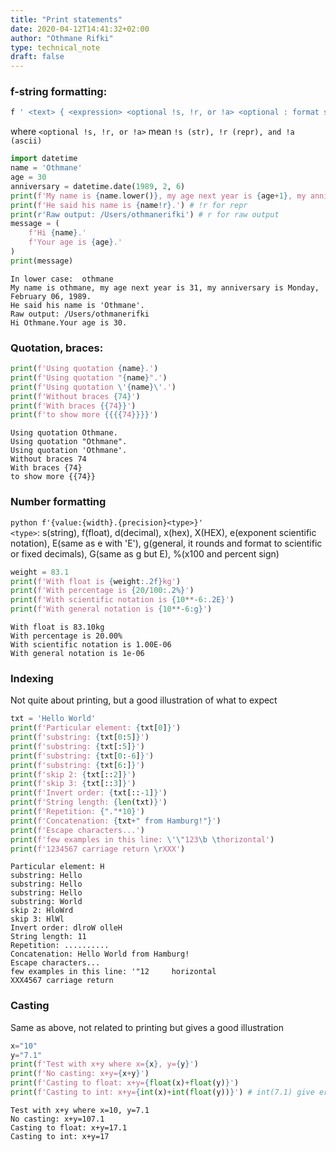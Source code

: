 ```yaml
---
title: "Print statements"
date: 2020-04-12T14:41:32+02:00
author: "Othmane Rifki"
type: technical_note
draft: false
---
```

### f-string formatting:
``` python
f ' <text> { <expression> <optional !s, !r, or !a> <optional : format specifier> } <text> ... '
```
where `<optional !s, !r, or !a>` mean `!s (str), !r (repr), and !a (ascii)`



```python
import datetime
name = 'Othmane'
age = 30
anniversary = datetime.date(1989, 2, 6)
print(f'My name is {name.lower()}, my age next year is {age+1}, my anniversary is {anniversary:%A, %B %d, %Y}.')
print(f'He said his name is {name!r}.') # !r for repr
print(r'Raw output: /Users/othmanerifki') # r for raw output
message = (
    f'Hi {name}.'
    f'Your age is {age}.'
)
print(message)
```

    In lower case:  othmane
    My name is othmane, my age next year is 31, my anniversary is Monday, February 06, 1989.
    He said his name is 'Othmane'.
    Raw output: /Users/othmanerifki
    Hi Othmane.Your age is 30.


### Quotation, braces:


```python
print(f'Using quotation {name}.')
print(f'Using quotation "{name}".')
print(f'Using quotation \'{name}\'.')
print(f'Without braces {74}')
print(f'With braces {{74}}')
print(f'to show more {{{{74}}}}')
```

    Using quotation Othmane.
    Using quotation "Othmane".
    Using quotation 'Othmane'.
    Without braces 74
    With braces {74}
    to show more {{74}}


### Number formatting
``` python f'{value:{width}.{precision}<type>}' ```  
`<type>`: s(string), f(float), d(decimal), x(hex), X(HEX), e(exponent scientific notation), E(same as e with 'E'), g(general, it rounds and format to scientific or fixed decimals), G(same as g but E), %(x100 and percent sign)


```python
weight = 83.1
print(f'With float is {weight:.2f}kg')
print(f'With percentage is {20/100:.2%}')
print(f'With scientific notation is {10**-6:.2E}')
print(f'With general notation is {10**-6:g}')
```

    With float is 83.10kg
    With percentage is 20.00%
    With scientific notation is 1.00E-06
    With general notation is 1e-06


### Indexing 
Not quite about printing, but a good illustration of what to expect


```python
txt = 'Hello World'
print(f'Particular element: {txt[0]}')
print(f'substring: {txt[0:5]}')
print(f'substring: {txt[:5]}')
print(f'substring: {txt[0:-6]}')
print(f'substring: {txt[6:]}')
print(f'skip 2: {txt[::2]}')
print(f'skip 3: {txt[::3]}')
print(f'Invert order: {txt[::-1]}')
print(f'String length: {len(txt)}')
print(f'Repetition: {"."*10}')
print(f'Concatenation: {txt+" from Hamburg!"}')
print(f'Escape characters...')
print(f'few examples in this line: \'\"123\b \thorizontal')
print(f'1234567 carriage return \rXXX')
```

    Particular element: H
    substring: Hello
    substring: Hello
    substring: Hello
    substring: World
    skip 2: HloWrd
    skip 3: HlWl
    Invert order: dlroW olleH
    String length: 11
    Repetition: ..........
    Concatenation: Hello World from Hamburg!
    Escape characters...
    few examples in this line: '"12 	horizontal
    XXX4567 carriage return 


### Casting
Same as above, not related to printing but gives a good illustration


```python
x="10"
y="7.1"
print(f'Test with x+y where x={x}, y={y}')
print(f'No casting: x+y={x+y}')
print(f'Casting to float: x+y={float(x)+float(y)}')
print(f'Casting to int: x+y={int(x)+int(float(y))}') # int(7.1) give error
```

    Test with x+y where x=10, y=7.1
    No casting: x+y=107.1
    Casting to float: x+y=17.1
    Casting to int: x+y=17

